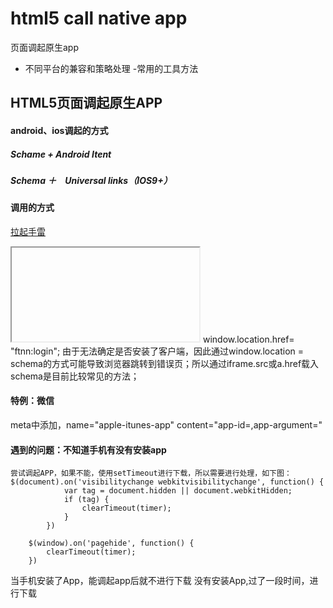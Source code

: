 # html5 call native app
页面调起原生app
- 不同平台的兼容和策略处理
-常用的工具方法

## HTML5页面调起原生APP
#### android、ios调起的方式
##### Schame + Android Itent
##### Schema ＋　Universal links（IOS9+）

#### 调用的方式
 <a href="ftnn:login">拉起手雷</a>
 <iframe src="ftnn:login"></iframe>
 window.location.href= "ftnn:login";
由于无法确定是否安装了客户端，因此通过window.location = schema的方式可能导致浏览器跳转到错误页；所以通过iframe.src或a.href载入schema是目前比较常见的方法；

####  特例：微信
meta中添加，name="apple-itunes-app" content="app-id=,app-argument="
#### 遇到的问题：不知道手机有没有安装app
    尝试调起APP，如果不能，使用setTimeout进行下载，所以需要进行处理，如下图：
    $(document).on('visibilitychange webkitvisibilitychange', function() {
                var tag = document.hidden || document.webkitHidden;
                if (tag) {
                    clearTimeout(timer);
                }
            })

        $(window).on('pagehide', function() {
            clearTimeout(timer);
        })
        
当手机安装了App，能调起app后就不进行下载
没有安装App,过了一段时间，进行下载
